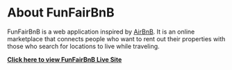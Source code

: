 # About FunFairBnB

FunFairBnB is a web application inspired by [AirBnB](https://www.airbnb.com/). It is an online marketplace that connects people who want to rent out their properties with those who search for locations to live while traveling. 

**[Click here to view FunFairBnB Live Site](https://fiona-airbnb.herokuapp.com/)**

